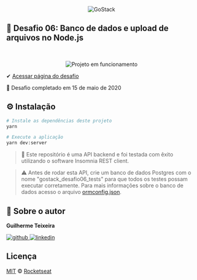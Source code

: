 <p align="center">
    <img alt="GoStack" src="https://ap.imagensbrasil.org/images/2020/04/09/banner-bootcamp-gostack-11.png" />
</p>

## :rocket: Desafio 06: Banco de dados e upload de arquivos no Node.js

<br />
<p align="center">
<img alt="Projeto em funcionamento" src="https://media.giphy.com/media/ic7xxUn6cHB3fJKqEO/giphy.gif">
</p>

✔ [Acessar página do desafio](https://github.com/Rocketseat/bootcamp-gostack-desafios/tree/master/desafio-database-upload)

🏁 Desafio completado em 15 de maio de 2020

## ⚙️ Instalação

```Bash
# Instale as dependências deste projeto
yarn

# Execute a aplicação
yarn dev:server
```

> 🚧 Este repositório é uma API backend e foi testada com êxito utilizando o software Insomnia REST client.

> ⚠️ Antes de rodar esta API, crie um banco de dados Postgres com o nome "gostack_desafio06_tests" para que todos os testes possam executar corretamente. Para mais informações sobre o banco de dados acesso o arquivo [ormconfig.json](ormconfig.json).

## 🙂 Sobre o autor

**Guilherme Teixeira**

[![github](http://ap.imagensbrasil.org/images/2018/12/10/github-logo-1.png) ](https://github.com/guitexa)
[![linkedin](http://ap.imagensbrasil.org/images/2018/12/10/linkedin-1.png)](https://www.linkedin.com/in/guitexa/)

## Licença

[MIT](./LICENSE) &copy; [Rocketseat](https://rocketseat.com.br/)
